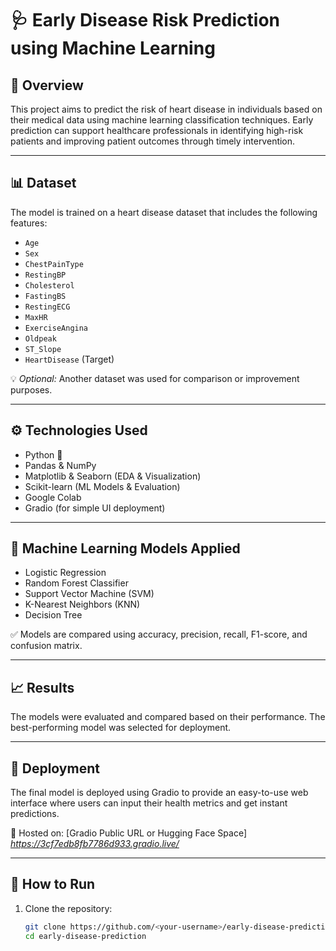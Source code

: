 # 🩺 Early Disease Risk Prediction using Machine Learning

## 📌 Overview
This project aims to predict the risk of heart disease in individuals based on their medical data using machine learning classification techniques. Early prediction can support healthcare professionals in identifying high-risk patients and improving patient outcomes through timely intervention.

---

## 📊 Dataset
The model is trained on a heart disease dataset that includes the following features:

- `Age`
- `Sex`
- `ChestPainType`
- `RestingBP`
- `Cholesterol`
- `FastingBS`
- `RestingECG`
- `MaxHR`
- `ExerciseAngina`
- `Oldpeak`
- `ST_Slope`
- `HeartDisease` (Target)

💡 *Optional:* Another dataset was used for comparison or improvement purposes.

---

## ⚙️ Technologies Used
- Python 🐍
- Pandas & NumPy
- Matplotlib & Seaborn (EDA & Visualization)
- Scikit-learn (ML Models & Evaluation)
- Google Colab
- Gradio (for simple UI deployment)

---

## 🧪 Machine Learning Models Applied
- Logistic Regression
- Random Forest Classifier
- Support Vector Machine (SVM)
- K-Nearest Neighbors (KNN)
- Decision Tree

✅ Models are compared using accuracy, precision, recall, F1-score, and confusion matrix.

---

## 📈 Results
The models were evaluated and compared based on their performance. The best-performing model was selected for deployment.

---

## 🚀 Deployment
The final model is deployed using Gradio to provide an easy-to-use web interface where users can input their health metrics and get instant predictions.

🔗 Hosted on: [Gradio Public URL or Hugging Face Space] *https://3cf7edb8fb7786d933.gradio.live/*

---

## 📂 How to Run

1. Clone the repository:
   ```bash
   git clone https://github.com/<your-username>/early-disease-prediction.git
   cd early-disease-prediction

